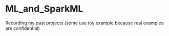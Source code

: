 # ML_and_SparkML
Recording my past projects (some use toy example because real examples are confidential)
